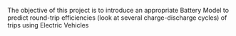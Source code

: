 The objective of this project is to introduce an appropriate Battery Model to predict round-trip efficiencies (look at several charge-discharge cycles) of trips using Electric Vehicles
